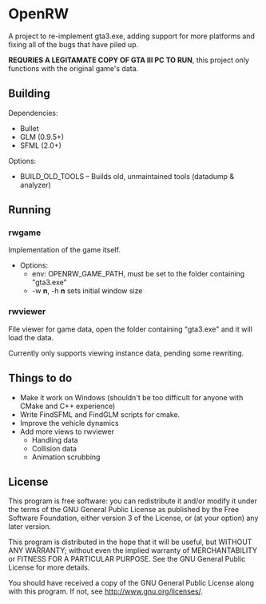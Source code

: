 # OpenRW

A project to re-implement gta3.exe, adding support for more platforms and fixing all of the bugs that have piled up.

**REQURIES A LEGITAMATE COPY OF GTA III PC TO RUN**, this project only functions with the original game's data.

## Building

Dependencies:

* Bullet
* GLM (0.9.5+)
* SFML (2.0+)

Options:

* BUILD\_OLD\_TOOLS – Builds old, unmaintained tools (datadump & analyzer)

## Running

### rwgame

Implementation of the game itself.

* Options:
    * env: OPENRW\_GAME\_PATH, must be set to the folder containing "gta3.exe"
    * -w **n**, -h **n** sets initial window size

### rwviewer

File viewer for game data, open the folder containing "gta3.exe" and it will load the data.

Currently only supports viewing instance data, pending some rewriting.

## Things to do

* Make it work on Windows (shouldn't be too difficult for anyone with CMake and C++ experience)
* Write FindSFML and FindGLM scripts for cmake.
* Improve the vehicle dynamics
* Add more views to rwviewer
    * Handling data
    * Collision data
    * Animation scrubbing

## License

This program is free software: you can redistribute it and/or modify
it under the terms of the GNU General Public License as published by
the Free Software Foundation, either version 3 of the License, or
(at your option) any later version.

This program is distributed in the hope that it will be useful,
but WITHOUT ANY WARRANTY; without even the implied warranty of
MERCHANTABILITY or FITNESS FOR A PARTICULAR PURPOSE.  See the
GNU General Public License for more details.

You should have received a copy of the GNU General Public License
along with this program.  If not, see <http://www.gnu.org/licenses/>.

